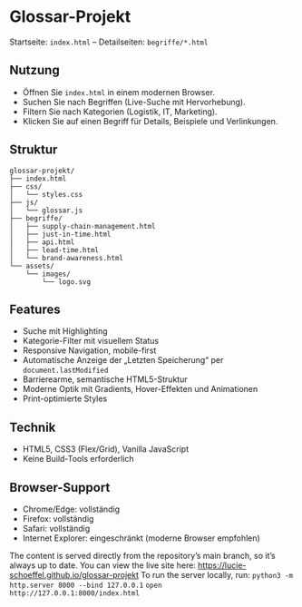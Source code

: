 # Glossar-Projekt

Startseite: `index.html` – Detailseiten: `begriffe/*.html`

## Nutzung
- Öffnen Sie `index.html` in einem modernen Browser.
- Suchen Sie nach Begriffen (Live-Suche mit Hervorhebung).
- Filtern Sie nach Kategorien (Logistik, IT, Marketing).
- Klicken Sie auf einen Begriff für Details, Beispiele und Verlinkungen.

## Struktur
```
glossar-projekt/
├── index.html
├── css/
│   └── styles.css
├── js/
│   └── glossar.js
├── begriffe/
│   ├── supply-chain-management.html
│   ├── just-in-time.html
│   ├── api.html
│   ├── lead-time.html
│   └── brand-awareness.html
└── assets/
    └── images/
        └── logo.svg
```

## Features
- Suche mit Highlighting
- Kategorie-Filter mit visuellem Status
- Responsive Navigation, mobile-first
- Automatische Anzeige der „Letzten Speicherung“ per `document.lastModified`
- Barrierearme, semantische HTML5-Struktur
- Moderne Optik mit Gradients, Hover-Effekten und Animationen
- Print-optimierte Styles

## Technik
- HTML5, CSS3 (Flex/Grid), Vanilla JavaScript
- Keine Build-Tools erforderlich

## Browser-Support
- Chrome/Edge: vollständig
- Firefox: vollständig
- Safari: vollständig
- Internet Explorer: eingeschränkt (moderne Browser empfohlen)


The content is served directly from the repository’s main branch, so it’s always up to date.
You can view the live site here: https://lucie-schoeffel.github.io/glossar-projekt
To run the server locally, run:
`python3 -m http.server 8000 --bind 127.0.0.1`
`open http://127.0.0.1:8000/index.html`
